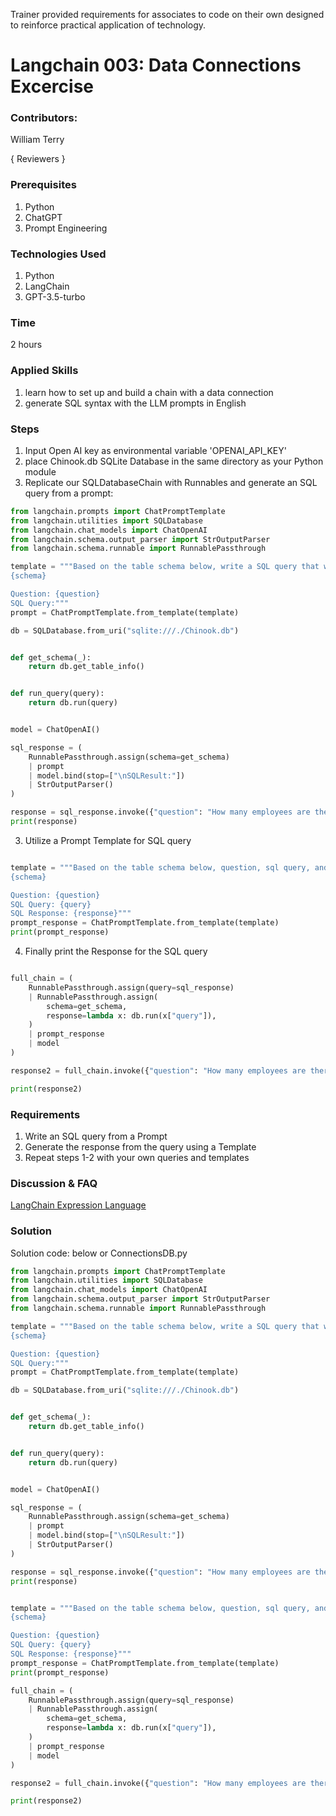 Trainer provided requirements for associates to code on their own designed to reinforce practical application of technology.

# Langchain 003: Data Connections Excercise

### Contributors:

William Terry

{ Reviewers }

### Prerequisites

1. Python
2. ChatGPT
3. Prompt Engineering

### Technologies Used

1. Python
2. LangChain
3. GPT-3.5-turbo


### Time
2 hours

### Applied Skills

1. learn how to set up and build a chain with a data connection
2. generate SQL syntax with the LLM prompts in English


### Steps

1. Input Open AI key as environmental variable 'OPENAI_API_KEY'
2. place Chinook.db SQLite Database in the same directory as your Python module
3. Replicate our SQLDatabaseChain with Runnables and generate an SQL query from a prompt: 

```Python
from langchain.prompts import ChatPromptTemplate
from langchain.utilities import SQLDatabase
from langchain.chat_models import ChatOpenAI
from langchain.schema.output_parser import StrOutputParser
from langchain.schema.runnable import RunnablePassthrough

template = """Based on the table schema below, write a SQL query that would answer the user's question:
{schema}

Question: {question}
SQL Query:"""
prompt = ChatPromptTemplate.from_template(template)

db = SQLDatabase.from_uri("sqlite:///./Chinook.db")


def get_schema(_):
    return db.get_table_info()


def run_query(query):
    return db.run(query)


model = ChatOpenAI()

sql_response = (
    RunnablePassthrough.assign(schema=get_schema)
    | prompt
    | model.bind(stop=["\nSQLResult:"])
    | StrOutputParser()
)

response = sql_response.invoke({"question": "How many employees are there?"})
print(response)
```
3. Utilize a Prompt Template for SQL query

```python

template = """Based on the table schema below, question, sql query, and sql response, write a natural language response:
{schema}

Question: {question}
SQL Query: {query}
SQL Response: {response}"""
prompt_response = ChatPromptTemplate.from_template(template)
print(prompt_response)

```

4. Finally print the Response for the SQL query
```python

full_chain = (
    RunnablePassthrough.assign(query=sql_response)
    | RunnablePassthrough.assign(
        schema=get_schema,
        response=lambda x: db.run(x["query"]),
    )
    | prompt_response
    | model
)

response2 = full_chain.invoke({"question": "How many employees are there?"})

print(response2)
```

### Requirements
1. Write an SQL query from a Prompt
2. Generate the response from the query using a Template
3. Repeat steps 1-2 with your own queries and templates

### Discussion & FAQ

[LangChain Expression Language](https://python.langchain.com/docs/expression_language)

### Solution
Solution code: below or ConnectionsDB.py

```python
from langchain.prompts import ChatPromptTemplate
from langchain.utilities import SQLDatabase
from langchain.chat_models import ChatOpenAI
from langchain.schema.output_parser import StrOutputParser
from langchain.schema.runnable import RunnablePassthrough

template = """Based on the table schema below, write a SQL query that would answer the user's question:
{schema}

Question: {question}
SQL Query:"""
prompt = ChatPromptTemplate.from_template(template)

db = SQLDatabase.from_uri("sqlite:///./Chinook.db")


def get_schema(_):
    return db.get_table_info()


def run_query(query):
    return db.run(query)


model = ChatOpenAI()

sql_response = (
    RunnablePassthrough.assign(schema=get_schema)
    | prompt
    | model.bind(stop=["\nSQLResult:"])
    | StrOutputParser()
)

response = sql_response.invoke({"question": "How many employees are there?"})
print(response)


template = """Based on the table schema below, question, sql query, and sql response, write a natural language response:
{schema}

Question: {question}
SQL Query: {query}
SQL Response: {response}"""
prompt_response = ChatPromptTemplate.from_template(template)
print(prompt_response)

full_chain = (
    RunnablePassthrough.assign(query=sql_response)
    | RunnablePassthrough.assign(
        schema=get_schema,
        response=lambda x: db.run(x["query"]),
    )
    | prompt_response
    | model
)

response2 = full_chain.invoke({"question": "How many employees are there?"})

print(response2)
```